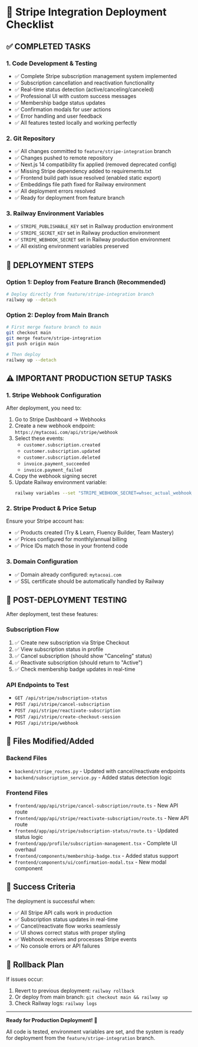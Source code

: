 # 🚀 Stripe Integration Deployment Checklist

## ✅ **COMPLETED TASKS**

### **1. Code Development & Testing**
- ✅ Complete Stripe subscription management system implemented
- ✅ Subscription cancellation and reactivation functionality
- ✅ Real-time status detection (active/canceling/canceled)
- ✅ Professional UI with custom success messages
- ✅ Membership badge status updates
- ✅ Confirmation modals for user actions
- ✅ Error handling and user feedback
- ✅ All features tested locally and working perfectly

### **2. Git Repository**
- ✅ All changes committed to `feature/stripe-integration` branch
- ✅ Changes pushed to remote repository
- ✅ Next.js 14 compatibility fix applied (removed deprecated config)
- ✅ Missing Stripe dependency added to requirements.txt
- ✅ Frontend build path issue resolved (enabled static export)
- ✅ Embeddings file path fixed for Railway environment
- ✅ All deployment errors resolved
- ✅ Ready for deployment from feature branch

### **3. Railway Environment Variables**
- ✅ `STRIPE_PUBLISHABLE_KEY` set in Railway production environment
- ✅ `STRIPE_SECRET_KEY` set in Railway production environment  
- ✅ `STRIPE_WEBHOOK_SECRET` set in Railway production environment
- ✅ All existing environment variables preserved

## 🔧 **DEPLOYMENT STEPS**

### **Option 1: Deploy from Feature Branch (Recommended)**
```bash
# Deploy directly from feature/stripe-integration branch
railway up --detach
```

### **Option 2: Deploy from Main Branch**
```bash
# First merge feature branch to main
git checkout main
git merge feature/stripe-integration
git push origin main

# Then deploy
railway up --detach
```

## ⚠️ **IMPORTANT PRODUCTION SETUP TASKS**

### **1. Stripe Webhook Configuration**
After deployment, you need to:
1. Go to Stripe Dashboard → Webhooks
2. Create a new webhook endpoint: `https://mytacoai.com/api/stripe/webhook`
3. Select these events:
   - `customer.subscription.created`
   - `customer.subscription.updated` 
   - `customer.subscription.deleted`
   - `invoice.payment_succeeded`
   - `invoice.payment_failed`
4. Copy the webhook signing secret
5. Update Railway environment variable:
   ```bash
   railway variables --set "STRIPE_WEBHOOK_SECRET=whsec_actual_webhook_secret_from_stripe"
   ```

### **2. Stripe Product & Price Setup**
Ensure your Stripe account has:
- ✅ Products created (Try & Learn, Fluency Builder, Team Mastery)
- ✅ Prices configured for monthly/annual billing
- ✅ Price IDs match those in your frontend code

### **3. Domain Configuration**
- ✅ Domain already configured: `mytacoai.com`
- ✅ SSL certificate should be automatically handled by Railway

## 🧪 **POST-DEPLOYMENT TESTING**

After deployment, test these features:

### **Subscription Flow**
1. ✅ Create new subscription via Stripe Checkout
2. ✅ View subscription status in profile
3. ✅ Cancel subscription (should show "Canceling" status)
4. ✅ Reactivate subscription (should return to "Active")
5. ✅ Check membership badge updates in real-time

### **API Endpoints to Test**
- `GET /api/stripe/subscription-status`
- `POST /api/stripe/cancel-subscription`
- `POST /api/stripe/reactivate-subscription`
- `POST /api/stripe/create-checkout-session`
- `POST /api/stripe/webhook`

## 📁 **Files Modified/Added**

### **Backend Files**
- `backend/stripe_routes.py` - Updated with cancel/reactivate endpoints
- `backend/subscription_service.py` - Added status detection logic

### **Frontend Files**
- `frontend/app/api/stripe/cancel-subscription/route.ts` - New API route
- `frontend/app/api/stripe/reactivate-subscription/route.ts` - New API route
- `frontend/app/api/stripe/subscription-status/route.ts` - Updated status logic
- `frontend/app/profile/subscription-management.tsx` - Complete UI overhaul
- `frontend/components/membership-badge.tsx` - Added status support
- `frontend/components/ui/confirmation-modal.tsx` - New modal component

## 🎯 **Success Criteria**

The deployment is successful when:
- ✅ All Stripe API calls work in production
- ✅ Subscription status updates in real-time
- ✅ Cancel/reactivate flow works seamlessly
- ✅ UI shows correct status with proper styling
- ✅ Webhook receives and processes Stripe events
- ✅ No console errors or API failures

## 🚨 **Rollback Plan**

If issues occur:
1. Revert to previous deployment: `railway rollback`
2. Or deploy from main branch: `git checkout main && railway up`
3. Check Railway logs: `railway logs`

---

**Ready for Production Deployment! 🚀**

All code is tested, environment variables are set, and the system is ready for deployment from the `feature/stripe-integration` branch.
